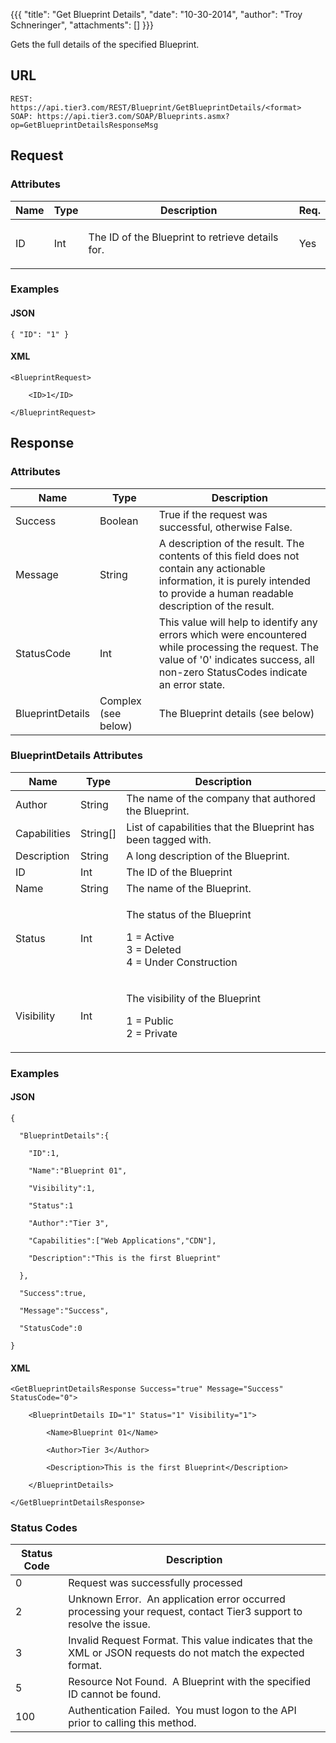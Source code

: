 {{{
  "title": "Get Blueprint Details",
  "date": "10-30-2014",
  "author": "Troy Schneringer",
  "attachments": []
}}}

Gets the full details of the specified Blueprint.

## URL

    REST: https://api.tier3.com/REST/Blueprint/GetBlueprintDetails/<format>
    SOAP: https://api.tier3.com/SOAP/Blueprints.asmx?op=GetBlueprintDetailsResponseMsg

## Request

### Attributes

<table>
  <thead>
    <tr>
      <th>Name</th>
      <th>Type</th>
      <th>Description</th>
      <th>Req.</th>
    </tr>
  </thead>
  <tbody>
    <tr>
      <td>ID</td>
      <td>Int</td>
      <td>
        <p>The ID of the Blueprint to retrieve details for.</p>
      </td>
      <td>
        <p>Yes</p>
      </td>
    </tr>
  </tbody>
</table>

### Examples

#### JSON

    { "ID": "1" }

#### XML

    <BlueprintRequest>

        <ID>1</ID>

    </BlueprintRequest>


## Response

### Attributes

<table>
  <thead>
  <tr>
    <th>Name</th>
    <th>Type</th>
    <th>Description</th>
  </tr>
</thead>
<tbody>
    <tr>
      <td>Success</td>
      <td>Boolean</td>
      <td>True if the request was successful, otherwise False.</td>
    </tr>
    <tr>
      <td>Message</td>
      <td>String</td>
      <td>A description of the result. The contents of this field does not contain any actionable information, it is purely intended to provide a human readable description of the result.</td>
    </tr>
    <tr>
      <td>StatusCode</td>
      <td>Int</td>
      <td>This value will help to identify any errors which were encountered while processing the request. The value of '0' indicates success, all non-zero StatusCodes indicate an error state.</td>
    </tr>
    <tr>
      <td>BlueprintDetails</td>
      <td>Complex (see below)</td>
      <td>The Blueprint details (see below)</td>
    </tr>
  </tbody>
</table>

### BlueprintDetails Attributes

<table>
  <thead>
  <tr>
    <th>Name</th>
    <th>Type</th>
    <th>Description</th>
  </tr>
</thead>
<tbody>
    <tr>
      <td>Author</td>
      <td>String</td>
      <td>The name of the company that authored the Blueprint.</td>
    </tr>
    <tr>
      <td>Capabilities</td>
      <td>String[]</td>
      <td>List of capabilities that the Blueprint has been tagged with.</td>
    </tr>
    <tr>
      <td>Description</td>
      <td>String</td>
      <td>A long description of the Blueprint.</td>
    </tr>
    <tr>
      <td>ID</td>
      <td>Int</td>
      <td>The ID of the Blueprint</td>
    </tr>
    <tr>
      <td>Name</td>
      <td>String</td>
      <td>The name of the Blueprint.</td>
    </tr>
    <tr>
      <td>Status</td>
      <td>Int</td>
      <td>
        <p>The status of the Blueprint</p>
        <p>1 = Active
          <br />3 = Deleted
          <br />4 = Under Construction&nbsp;</p>
      </td>
    </tr>
    <tr>
      <td>Visibility</td>
      <td>Int</td>
      <td>
        <p>The visibility of the Blueprint</p>
        <p>1 = Public
          <br />2 = Private&nbsp;</p>
      </td>
    </tr>
  </tbody>
</table>

### Examples

#### JSON

    {

      "BlueprintDetails":{

        "ID":1,

        "Name":"Blueprint 01",

        "Visibility":1,

        "Status":1

        "Author":"Tier 3",

        "Capabilities":["Web Applications","CDN"],

        "Description":"This is the first Blueprint"

      },

      "Success":true,

      "Message":"Success",

      "StatusCode":0

    }

#### XML

    <GetBlueprintDetailsResponse Success="true" Message="Success" StatusCode="0">

        <BlueprintDetails ID="1" Status="1" Visibility="1">

            <Name>Blueprint 01</Name>

            <Author>Tier 3</Author>

            <Description>This is the first Blueprint</Description>

        </BlueprintDetails>

    </GetBlueprintDetailsResponse>

### Status Codes

<table>
  <thead>
    <tr>
      <th>Status Code</th>
      <th>Description</th>
    </tr>
  </thead>
  <tbody>
    <tr>
      <td>0</td>
      <td>Request was successfully processed</td>
    </tr>
    <tr>
      <td>2</td>
      <td>Unknown Error. &nbsp;An application error occurred processing your request, contact Tier3 support to resolve the issue.</td>
    </tr>
    <tr>
      <td>3</td>
      <td>Invalid Request Format. This value indicates that the XML or JSON requests do not match the expected format.</td>
    </tr>
    <tr>
      <td>5</td>
      <td>Resource Not Found. &nbsp;A Blueprint with the specified ID cannot be found.</td>
    </tr>
    <tr>
      <td>100</td>
      <td>Authentication Failed. &nbsp;You must logon to the API prior to calling this method.</td>
    </tr>
  </tbody>
</table>
